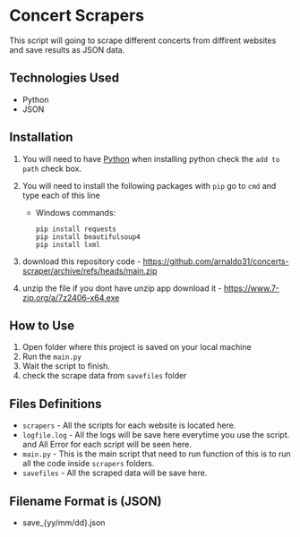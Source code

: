 ﻿# Concert Scrapers

 This script will going to scrape different concerts from diffirent websites and save results as JSON data.

## Technologies Used
- Python
- JSON

## Installation
1. You will need to have [Python](https://www.python.org/downloads/)
   when installing python check the `add to path` check box.
   
2. You will need to install the following packages with `pip`
   go to `cmd` and type each of this line
   
    - Windows commands:
      ```
      pip install requests
      pip install beautifulsoup4
      pip install lxml
      
      ```
3. download this repository code - https://github.com/arnaldo31/concerts-scraper/archive/refs/heads/main.zip
4. unzip the file if you dont have unzip app download it - https://www.7-zip.org/a/7z2406-x64.exe

## How to Use
1. Open folder where this project is saved on your local machine
2. Run the `main.py`
3. Wait the script to finish.
4. check the scrape data from `savefiles` folder

## Files Definitions

- `scrapers`  - All the scripts for each website is located here.
- `logfile.log` - All the logs will be save here everytime you use the script. and All Error for each script will be seen here.
- `main.py` - This is the main script that need to run function of this is to run all the code inside `scrapers` folders.
- `savefiles` - All the scraped data will be save here.

## Filename Format is (JSON)
- save_{yy/mm/dd}.json

